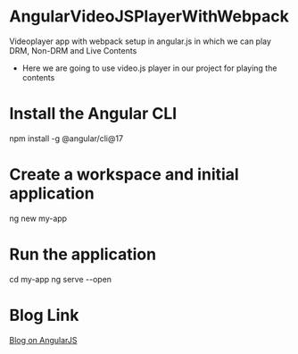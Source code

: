 # AngularVideoJSPlayerWithWebpack

Videoplayer app with webpack setup in angular.js in which we can play DRM, Non-DRM and Live Contents

- Here we are going to use video.js player in our project for playing the contents

# Install the Angular CLI

npm install -g @angular/cli@17

# Create a workspace and initial application

ng new my-app

# Run the application

cd my-app
ng serve --open

# Blog Link

[Blog on AngularJS](https://medium.com/@harshitsinghal641/implementing-video-js-in-angularjs-for-drm-non-drm-and-live-contents-68a47475111a)
